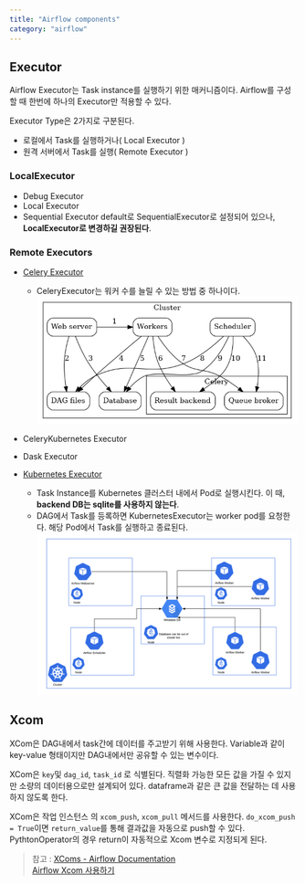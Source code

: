 ```yaml
---
title: "Airflow components"
category: "airflow"
---
```


## Executor
Airflow Executor는 Task instance를 실행하기 위한 매커니즘이다.
Airflow를 구성할 때 한번에 하나의 Executor만 적용할 수 있다.

Executor Type은 2가지로 구분된다.
- 로컬에서 Task를 실행하거나( Local Executor )
- 원격 서버에서 Task를 실행( Remote Executor )

### LocalExecutor
- Debug Executor
- Local Executor
- Sequential Executor
default로 SequentialExecutor로 설정되어 있으나, **LocalExecutor로 변경하길 권장된다**.

### Remote Executors
- [Celery Executor](https://airflow.apache.org/docs/apache-airflow/stable/executor/celery.html)  
    - CeleryExecutor는 워커 수를 늘릴 수 있는 방법 중 하나이다.  
    ![](img/2022-03-17-19-28-21.png)

- CeleryKubernetes Executor
- Dask Executor
- [Kubernetes Executor](https://airflow.apache.org/docs/apache-airflow/stable/executor/kubernetes.html)  
    - Task Instance를 Kubernetes 클러스터 내에서 Pod로 실행시킨다. 이 때, **backend DB는 sqlite를 사용하지 않는다**.   
    - DAG에서 Task를 등록하면 KubernetesExecutor는 worker pod를 요청한다. 해당 Pod에서 Task를 실행하고 종료된다.   
    ![](img/2022-03-17-19-29-37.png)

## Xcom

XCom은 DAG내에서 task간에 데이터를 주고받기 위해 사용한다. Variable과 같이 key-value 형태이지만 DAG내에서만 공유할 수 있는 변수이다. 

XCom은 `key`및 `dag_id`, `task_id` 로 식별된다. 직렬화 가능한 모든 값을 가질 수 있지만 소량의 데이터용으로만 설계되어 있다. dataframe과 같은 큰 값을 전달하는 데 사용하지 않도록 한다.

XCom은 작업 인스턴스 의 `xcom_push`, `xcom_pull` 메서드를 사용한다. `do_xcom_push = True`이면  `return_value`를 통해 결과값을 자동으로 push할 수 있다. PythtonOperator의 경우 return이 자동적으로 Xcom 변수로 지정되게 된다.

> 참고 : [XComs - Airflow Documentation](https://airflow.apache.org/docs/apache-airflow/stable/concepts/xcoms.html)  
[Airflow Xcom 사용하기](https://dydwnsekd.tistory.com/107)

